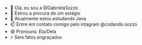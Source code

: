 - 👋 Olá, eu sou a @GabrielaSozzo
- 👀 Estrou a procura de um estágio
- 🌱 Atualmente estou estudando Java
- 📫 Entre em contato comigo pelo intagram @codando.sozzo
- 😄 Pronouns: Ela/Dela
- ⚡ Sem fatos engraçados

<!---
GabrielaSozzo/GabrielaSozzo is a ✨ special ✨ repository because its `README.md` (this file) appears on your GitHub profile.
You can click the Preview link to take a look at your changes.
--->
